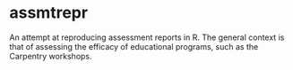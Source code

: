 # assmtrepr

An attempt at reproducing assessment reports in R. The general context is that
of assessing the efficacy of educational programs, such as the Carpentry
workshops.
